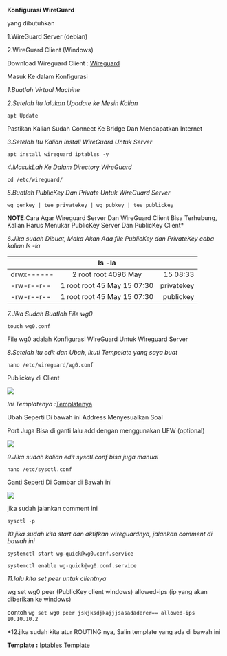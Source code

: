 **Konfigurasi WireGuard**

yang dibutuhkan 

  1.WireGuard Server (debian)

  2.WireGuard Client (Windows)

  Download Wireguard Client : [Wireguard](https://download.wireguard.com/windows-client/wireguard-installer.exe)

Masuk Ke dalam Konfigurasi 

*1.Buatlah Virtual Machine*

*2.Setelah itu lalukan Upadate ke Mesin Kalian*

```apt Update```

Pastikan Kalian Sudah Connect Ke Bridge Dan Mendapatkan Internet

*3.Setelah Itu Kalian Install WireGuard Untuk Server*

```apt install wireguard iptables -y```

*4.MasukLah Ke Dalam Directory WireGuard*

```cd /etc/wireguard/```

*5.Buatlah PublicKey Dan Private Untuk WireGuard Server*

```wg genkey | tee privatekey | wg pubkey | tee publickey```

**NOTE**:Cara Agar Wireguard Server Dan WireGuard Client Bisa Terhubung, Kalian Harus Menukar PublicKey Server Dan PublicKey Client*

*6.Jika sudah Dibuat, Maka Akan Ada file PublicKey dan PrivateKey coba kalian ls -la*

|  |  ls -la | |
|:--------|:----------------------:|--------:|
|drwx------   |       2 root root 4096 May      |    15 08:33 |
| -rw-r--r--     |        1 root root   45 May 15 07:30     |     privatekey|
|-rw-r--r--    |        1 root root   45 May 15 07:30   |   publickey|


*7.Jika Sudah Buatlah File wg0*

```touch wg0.conf```

File wg0 adalah Konfigurasi WireGuard Untuk Wireguard Server

*8.Setelah itu edit dan Ubah, Ikuti Tempelate yang saya buat*

```nano /etc/wireguard/wg0.conf```

Publickey di Client

![](https://github.com/Cpixiee/Upload/blob/main/Publickey.png)

*Ini Templatenya :*[Templatenya](https://github.com/Cpixiee/Administrasi-System-Jaringan/blob/main/code%20github1.1txt.txt)

Ubah Seperti Di bawah ini Address Menyesuaikan Soal 

Port Juga Bisa di ganti lalu add dengan menggunakan UFW (optional)

![](https://github.com/Cpixiee/Upload/blob/main/wgo.png)

*9.Jika sudah kalian edit sysctl.conf bisa juga manual*

```nano /etc/sysctl.conf```

Ganti Seperti Di Gambar di Bawah ini

![](https://github.com/Cpixiee/Upload/blob/main/systcl.png)

jika sudah jalankan comment ini

```sysctl -p```

*10.jika sudah kita start dan aktifkan wireguardnya, jalankan comment di bawah ini*

```systemctl start wg-quick@wg0.conf.service```

```systemctl enable wg-quick@wg0.conf.service```

*11.lalu kita set peer untuk clientnya*

 wg set wg0 peer (PublicKey client windows) allowed-ips (ip yang akan diberikan ke windows)

contoh
```wg set wg0 peer jskjksdjkajjjsasadaderer== allowed-ips 10.10.10.2```

*12.jika sudah kita atur ROUTING nya, Salin template yang ada di bawah ini

**Template :** [Iptables Template](https://github.com/Cpixiee/Upload/blob/main/code%20iptables.txt)

